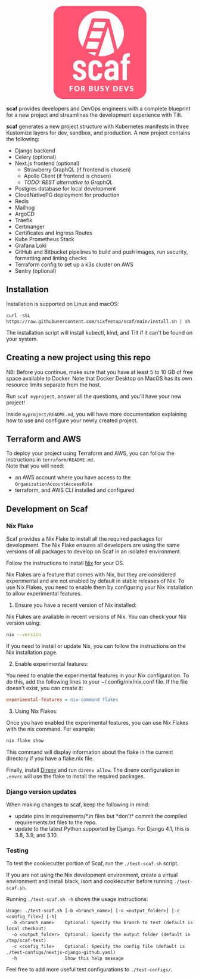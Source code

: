 <p align="center">
  <img src="{{cookiecutter.project_slug}}/frontend/public/scaf-logo.png" width="250px">
</p>

**scaf** provides developers and DevOps engineers with a complete blueprint for
a new project and streamlines the development experience with Tilt.

**scaf** generates a new project structure with Kubernetes manifests in
three Kustomize layers for dev, sandbox, and production. A new project
contains the following:

- Django backend
- Celery (optional)
- Next.js frontend (optional)
  - Strawberry GraphQL (if frontend is chosen)
  - Apollo Client (if frontend is chosen)
  - _TODO: REST alternative to GraphQL_
- Postgres database for local development
- CloudNativePG deployment for production
- Redis
- Mailhog
- ArgoCD
- Traefik
- Certmanger
- Certificates and Ingress Routes
- Kube Prometheus Stack
- Grafana Loki
- GitHub and Bitbucket pipelines to build and push images, run security,
  formatting and linting checks
- Terraform config to set up a k3s cluster on AWS
- Sentry (optional)

## Installation

Installation is supported on Linux and macOS:

```
curl -sSL https://raw.githubusercontent.com/sixfeetup/scaf/main/install.sh | sh
```

The installation script will install kubectl, kind, and Tilt if it can't
be found on your system.

## Creating a new project using this repo

NB: Before you continue, make sure that you have at least 5 to 10 GB of free
space available to Docker. Note that Docker Desktop on MacOS has its own
resource limits separate from the host.

Run `scaf myproject`, answer all the questions, and you'll have your new project!

Inside `myproject/README.md`, you will have more
documentation explaining how to use and configure your newly created project.

## Terraform and AWS

To deploy your project using Terraform and AWS, you can follow the instructions in `terraform/README.md.`  
Note that you will need:

- an AWS account where you have access to the `OrganizationAccountAccessRole`
- terraform, and AWS CLI installed and configured

## Development on Scaf

### Nix Flake

Scaf provides a Nix Flake to install all the required packages for development.
The Nix Flake ensures all developers are using the same versions of all packages
to develop on Scaf in an isolated environment.

Follow the instructions to install
[Nix](https://nixos.org/download/#download-nix) for your OS.

Nix Flakes are a feature that comes with Nix, but they are considered
experimental and are not enabled by default in stable releases of Nix. To use
Nix Flakes, you need to enable them by configuring your Nix installation to
allow experimental features.

1. Ensure you have a recent version of Nix installed:

Nix Flakes are available in recent versions of Nix. You can check your Nix
version using:

```sh
nix --version
```

If you need to install or update Nix, you can follow the instructions on the Nix
installation page.

2. Enable experimental features:

You need to enable the experimental features in your Nix configuration. To do
this, add the following lines to your ~/.config/nix/nix.conf file. If the file
doesn't exist, you can create it:

```ini
experimental-features = nix-command flakes
```

3. Using Nix Flakes:

Once you have enabled the experimental features, you can use Nix Flakes with the
nix command. For example:

```sh
nix flake show
```

This command will display information about the flake in the current directory
if you have a flake.nix file.

Finally, install [Direnv](https://direnv.net/) and run `direnv allow`. The
direnv configuration in `.envrc` will use the flake to install the required
packages.

### Django version updates

When making changes to scaf, keep the following in mind:

- update pins in requirements/*.in files but *don't\* commit the compiled requirements.txt
  files to the repo.
- update to the latest Python supported by Django. For Django 4.1, this is 3.8, 3.9, and 3.10.

### Testing

To test the cookiecutter portion of Scaf, run the `./test-scaf.sh` script.

If you are not using the Nix development environment, create a virtual environment and
install black, isort and cookiecutter before running `./test-scaf.sh`.

Running `./test-scaf.sh -h` shows the usage instructions:

```shell
Usage: ./test-scaf.sh [-b <branch_name>] [-o <output_folder>] [-c <config_file>] [-h]
  -b <branch_name>    Optional: Specify the branch to test (default is local checkout)
  -o <output_folder>  Optional: Specify the output folder (default is /tmp/scaf-test)
  -c <config_file>    Optional: Specify the config file (default is ./test-configs/nextjs-django-github.yaml)
  -h                  Show this help message
```

Feel free to add more useful test configurations to `./test-configs/`.
